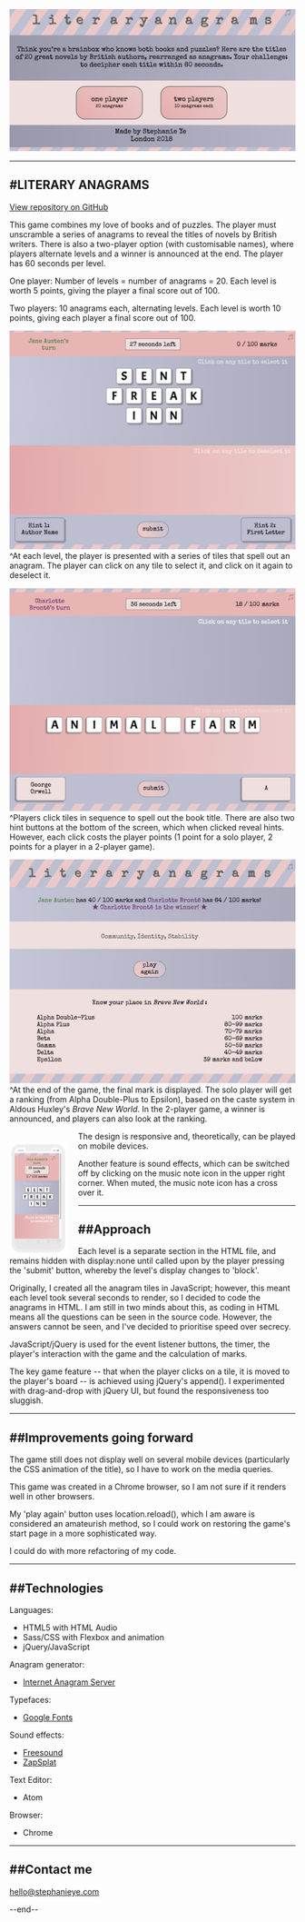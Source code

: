 ![Title Page](/READMEimages/titlepage.png)

------------------------------------------------------------------------------------------------------------------------
#LITERARY ANAGRAMS
------------------------------------------------------------------------------------------------------------------------

[View repository on GitHub](https://github.com/stephslye/literary-anagram-game)

This game combines my love of books and of puzzles. The player must unscramble a series of anagrams to reveal the titles of novels by British writers. There is also a two-player option (with customisable names), where players alternate levels and a winner is announced at the end. The player has 60 seconds per level.

One player:
Number of levels = number of anagrams = 20.
Each level is worth 5 points, giving the player a final score out of 100.

Two players:
10 anagrams each, alternating levels.
Each level is worth 10 points, giving each player a final score out of 100.

![Level](/READMEimages/anagram.png)
^At each level, the player is presented with a series of tiles that spell out an anagram. The player can click on any tile to select it, and click on it again to deselect it.

![Level completed](/READMEimages/answer.png)
^Players click tiles in sequence to spell out the book title. There are also two hint buttons at the bottom of the screen, which when clicked reveal hints. However, each click costs the player points (1 point for a solo player, 2 points for a player in a 2-player game).

![Result](/READMEimages/result.png)
^At the end of the game, the final mark is displayed. The solo player will get a ranking (from Alpha Double-Plus to Epsilon), based on the caste system in Aldous Huxley's *Brave New World*. In the 2-player game, a winner is announced, and players can also look at the ranking.

<img src="/READMEimages/mobile.png" alt="mobile" style="width: 20%; float: left; padding: 20px 20px 0 0" />
The design is responsive and, theoretically, can be played on mobile devices.

Another feature is sound effects, which can be switched off by clicking on the music note icon in the upper right corner. When muted, the music note icon has a cross over it.

-------------------------------------------------------------------------------------------------------------------------
##Approach
-------------------------------------------------------------------------------------------------------------------------
Each level is a separate section in the HTML file, and remains hidden with display:none until called upon by the player pressing the 'submit' button, whereby the level's display changes to 'block'.

Originally, I created all the anagram tiles in JavaScript; however, this meant each level took several seconds to render, so I decided to code the anagrams in HTML. I am still in two minds about this, as coding in HTML means all the questions can be seen in the source code. However, the answers cannot be seen, and I've decided to prioritise speed over secrecy.

JavaScript/jQuery is used for the event listener buttons, the timer, the player's interaction with the game and the calculation of marks.

The key game feature -- that when the player clicks on a tile, it is moved to the player's board -- is achieved using jQuery's append(). I experimented with drag-and-drop with jQuery UI, but found the responsiveness too sluggish.

-------------------------------------------------------------------------------------------------------------------------
##Improvements going forward
-------------------------------------------------------------------------------------------------------------------------
The game still does not display well on several mobile devices (particularly the CSS animation of the title), so I have to work on the media queries.

This game was created in a Chrome browser, so I am not sure if it renders well in other browsers.

My 'play again' button uses location.reload(), which I am aware is considered an amateurish method, so I could work on restoring the game's start page in a more sophisticated way.

I could do with more refactoring of my code.

-------------------------------------------------------------------------------------------------------------------------
##Technologies
-------------------------------------------------------------------------------------------------------------------------
Languages:
* HTML5 with HTML Audio
* Sass/CSS with Flexbox and animation
* jQuery/JavaScript

Anagram generator:
* [Internet Anagram Server](https://wordsmith.org/anagram/)

Typefaces:
* [Google Fonts](http://fonts.google.com)

Sound effects:
* [Freesound](http://freesound.org)
* [ZapSplat](http://zapsplat.com)

Text Editor:
* Atom

Browser:
* Chrome

-------------------------------------------------------------------------------------------------------------------------
##Contact me
-------------------------------------------------------------------------------------------------------------------------

hello@stephanieye.com

--end--
